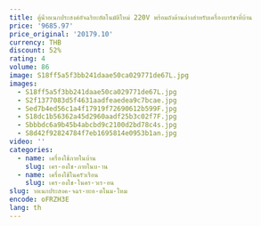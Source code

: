 ```yaml
---
title: ตู้น้ําอเนกประสงค์อัจฉริยะอัตโนมัติใหม่ 220V พร้อมถังด้านล่างสําหรับเครื่องบาร์ชาที่บ้าน
price: '9685.97'
price_original: '20179.10'
currency: THB
discount: 52%
rating: 4
volume: 86
image: S18ff5a5f3bb241daae50ca029771de67L.jpg
images:
  - S18ff5a5f3bb241daae50ca029771de67L.jpg
  - S2f1377083d5f4631aadfeaedea9c7bcae.jpg
  - Sed7b4ed56c1a4f17919f72690612b599F.jpg
  - S18dc1b56362a45d2960aadf25b3c02f7F.jpg
  - Sbbbdc6a9b45b4abcbd9c2100d2bd78c4s.jpg
  - S8d42f92824784f7eb1695814e0953b1an.jpg
video: ''
categories:
  - name: เครื่องใช้ภายในบ้าน
    slug: เคร-องใช-ภายในบ-าน
  - name: เครื่องใช้ในครัวเรือน
    slug: เคร-องใช-ในคร-วเร-อน
slug: าอเนกประสงค-จฉร-ยะอ-ตโนม-ใหม
encode: oFRZH3E
lang: th
---
```

  